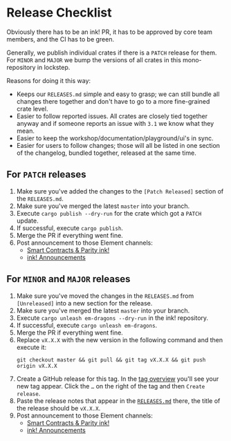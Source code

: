 # Release Checklist

Obviously there has to be an ink! PR, it has to be approved by core team
members, and the CI has to be green.

Generally, we publish individual crates if there is a `PATCH` release for
them. For `MINOR` and `MAJOR` we bump the versions of all crates in this
mono-repository in lockstep.

Reasons for doing it this way:
* Keeps our `RELEASES.md` simple and easy to grasp; we can still bundle all
  changes there together and don't have to go to a more fine-grained crate level.
* Easier to follow reported issues. All crates are closely tied together
  anyway and if someone reports an issue with `3.1` we know what they mean.
* Easier to keep the workshop/documentation/playground/ui's in sync.
* Easier for users to follow changes; those will all be listed in one section
  of the changelog, bundled together, released at the same time.

## For `PATCH` releases

1. Make sure you've added the changes to the `[Patch Released]` section of the `RELEASES.md`.
1. Make sure you've merged the latest `master` into your branch.
1. Execute `cargo publish --dry-run` for the crate which got a `PATCH` update.
1. If successful, execute `cargo publish`.
1. Merge the PR if everything went fine.
1. Post announcement to those Element channels:
	* [Smart Contracts & Parity ink!](https://matrix.to/#/#ink:matrix.parity.io)
	* [ink! Announcements](https://matrix.to/#/#ink-announcements:matrix.parity.io)

## For `MINOR` and `MAJOR` releases

1. Make sure you've moved the changes in the `RELEASES.md` from `[Unreleased]` into a new section for the release.
1. Make sure you've merged the latest `master` into your branch.
1. Execute `cargo unleash em-dragons --dry-run` in the ink! repository.
1. If successful, execute `cargo unleash em-dragons`.
1. Merge the PR if everything went fine.
1. Replace `vX.X.X` with the new version in the following command and then execute it: 
	```
	git checkout master && git pull && git tag vX.X.X && git push origin vX.X.X
	```
1. Create a GitHub release for this tag. In the [tag overview](https://github.com/paritytech/ink/tags) you'll see your new tag appear. Click the `…` on the right of the tag and then `Create release`.
1. Paste the release notes that appear in the [`RELEASES.md`](https://github.com/paritytech/ink/blob/master/RELEASES.md) there,
the title of the release should be `vX.X.X`.
1. Post announcement to those Element channels:
	* [Smart Contracts & Parity ink!](https://matrix.to/#/#ink:matrix.parity.io)
	* [ink! Announcements](https://matrix.to/#/#ink-announcements:matrix.parity.io)

